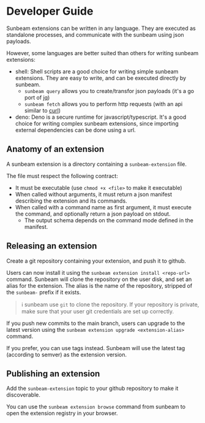 # Developer Guide

Sunbeam extensions can be written in any language.
They are executed as standalone processes, and communicate with the sunbeam using json payloads.

However, some languages are better suited than others for writing sunbeam extensions:

- shell: Shell scripts are a good choice for writing simple sunbeam extensions. They are easy to write, and can be executed directly by sunbeam.
    - `sunbeam query` allows you to create/transfor json payloads (it's a go port of [jq](https://stedolan.github.io/jq/))
    - `sunbeam fetch` allows you to perform http requests (with an api similar to [curl](https://curl.se/))
- deno: Deno is a secure runtime for javascript/typescript. It's a good choice for writing complex sunbeam extensions, since importing external dependencies can be done using a url.

## Anatomy of an extension

A sunbeam extension is a directory containing a `sunbeam-extension` file.

The file must respect the following contract:

- It must be executable (use `chmod +x <file>` to make it executable)
- When called without arguments, it must return a json manifest describing the extension and its commands.
- When called with a command name as first argument, it must execute the command, and optionally return a json payload on stdout.
    - The output schema depends on the command mode defined in the manifest.

## Releasing an extension

Create a git repository containing your extension, and push it to github.

Users can now install it using the `sunbeam extension install <repo-url>` command. Sunbeam will clone the repository on the user disk, and set an alias for the extension. The alias is the name of the repository, stripped of the `sunbeam-` prefix if it exists.

> ℹ️ sunbeam use `git` to clone the repository. If your repository is private, make sure that your user git credentials are set up correctly.

If you push new commits to the main branch, users can upgrade to the latest version using the `sunbeam extension upgrade <extension-alias>` command.

If you prefer, you can use tags instead. Sunbeam will use the latest tag (according to semver) as the extension version.

## Publishing an extension

Add the `sunbeam-extension` topic to your github repository to make it discoverable.

You can use the `sunbeam extension browse` command from sunbeam to open the extension registry in your browser.
